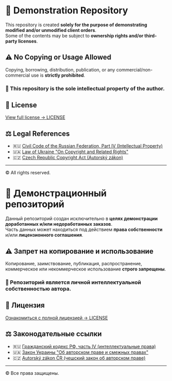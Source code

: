 # 📁 Demonstration Repository

This repository is created **solely for the purpose of demonstrating modified and/or unmodified client orders**.  
Some of the contents may be subject to **ownership rights and/or third-party licenses**.

## ⚠️ No Copying or Usage Allowed

Copying, borrowing, distribution, publication, or any commercial/non-commercial use is **strictly prohibited**.

### 🔐 This repository is the sole intellectual property of the author.

## 📄 License

[View full license → LICENSE](./LICENSE)

## ⚖️ Legal References

- 🇷🇺 [Civil Code of the Russian Federation, Part IV (Intellectual Property)](https://www.consultant.ru/document/cons_doc_LAW_64629/)
- 🇺🇦 [Law of Ukraine "On Copyright and Related Rights"](https://zakon.rada.gov.ua/laws/show/3792-12)
- 🇨🇿 [Czech Republic Copyright Act (Autorský zákon)](https://www.zakonyprolidi.cz/cs/2000-121)

---

© All rights reserved.

# 📁 Демонстрационный репозиторий

Данный репозиторий создан исключительно в **целях демонстрации доработанных и/или недоработанных заказов**.  
Часть данных может находиться под действием **права собственности** и/или **лицензионного соглашения**.

## ⚠️ Запрет на копирование и использование

Копирование, заимствование, публикация, распространение, коммерческое или некоммерческое использование **строго запрещены**.

### 🔐 Репозиторий является личной интеллектуальной собственностью автора.

## 📄 Лицензия

[Ознакомиться с полной лицензией → LICENSE](./LICENSE.md)

## ⚖️ Законодательные ссылки

- 🇷🇺 [Гражданский кодекс РФ, часть IV (интеллектуальные права)](https://www.consultant.ru/document/cons_doc_LAW_64629/)
- 🇺🇦 [Закон Украины "Об авторском праве и смежных правах"](https://zakon.rada.gov.ua/laws/show/3792-12)
- 🇨🇿 [Autorský zákon ČR (чешский закон об авторском праве)](https://www.zakonyprolidi.cz/cs/2000-121)

---

© Все права защищены.
